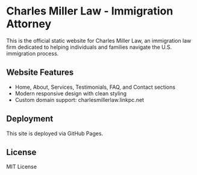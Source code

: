 
# Charles Miller Law - Immigration Attorney

This is the official static website for Charles Miller Law, an immigration law firm dedicated to helping individuals and families navigate the U.S. immigration process.

## Website Features
- Home, About, Services, Testimonials, FAQ, and Contact sections
- Modern responsive design with clean styling
- Custom domain support: charlesmillerlaw.linkpc.net

## Deployment
This site is deployed via GitHub Pages.

## License
MIT License
